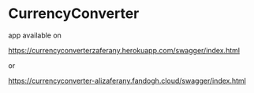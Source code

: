 # CurrencyConverter


app available on

https://currencyconverterzaferany.herokuapp.com/swagger/index.html

or

https://currencyconverter-alizaferany.fandogh.cloud/swagger/index.html

